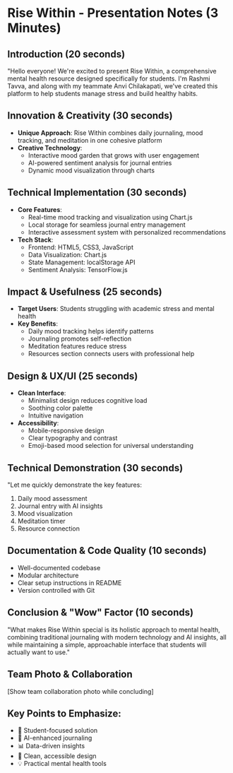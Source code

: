 # Rise Within - Presentation Notes (3 Minutes)

## Introduction (20 seconds)
"Hello everyone! We're excited to present Rise Within, a comprehensive mental health resource designed specifically for students. I'm Rashmi Tavva, and along with my teammate Anvi Chilakapati, we've created this platform to help students manage stress and build healthy habits.

## Innovation & Creativity (30 seconds)
- **Unique Approach**: Rise Within combines daily journaling, mood tracking, and meditation in one cohesive platform
- **Creative Technology**: 
  - Interactive mood garden that grows with user engagement
  - AI-powered sentiment analysis for journal entries
  - Dynamic mood visualization through charts

## Technical Implementation (30 seconds)
- **Core Features**:
  - Real-time mood tracking and visualization using Chart.js
  - Local storage for seamless journal entry management
  - Interactive assessment system with personalized recommendations
- **Tech Stack**:
  - Frontend: HTML5, CSS3, JavaScript
  - Data Visualization: Chart.js
  - State Management: localStorage API
  - Sentiment Analysis: TensorFlow.js

## Impact & Usefulness (25 seconds)
- **Target Users**: Students struggling with academic stress and mental health
- **Key Benefits**:
  - Daily mood tracking helps identify patterns
  - Journaling promotes self-reflection
  - Meditation features reduce stress
  - Resources section connects users with professional help

## Design & UX/UI (25 seconds)
- **Clean Interface**:
  - Minimalist design reduces cognitive load
  - Soothing color palette
  - Intuitive navigation
- **Accessibility**:
  - Mobile-responsive design
  - Clear typography and contrast
  - Emoji-based mood selection for universal understanding

## Technical Demonstration (30 seconds)
"Let me quickly demonstrate the key features:
1. Daily mood assessment
2. Journal entry with AI insights
3. Mood visualization
4. Meditation timer
5. Resource connection

## Documentation & Code Quality (10 seconds)
- Well-documented codebase
- Modular architecture
- Clear setup instructions in README
- Version controlled with Git

## Conclusion & "Wow" Factor (10 seconds)
"What makes Rise Within special is its holistic approach to mental health, combining traditional journaling with modern technology and AI insights, all while maintaining a simple, approachable interface that students will actually want to use."

## Team Photo & Collaboration
[Show team collaboration photo while concluding]

## Key Points to Emphasize:
- 🎯 Student-focused solution
- 🧠 AI-enhanced journaling
- 📊 Data-driven insights
- 🎨 Clean, accessible design
- 💡 Practical mental health tools